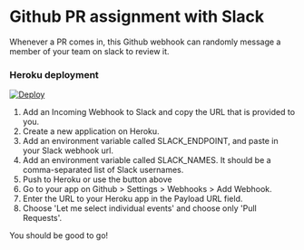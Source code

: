 # Github PR assignment with Slack

Whenever a PR comes in, this Github webhook can randomly message a member of your team on slack to review it.

### Heroku deployment

[![Deploy](https://www.herokucdn.com/deploy/button.svg)](https://heroku.com/deploy)


1. Add an Incoming Webhook to Slack and copy the URL that is provided to you.
2. Create a new application on Heroku.
3. Add an environment variable called SLACK_ENDPOINT, and paste in your Slack webhook url.
4. Add an environment variable called SLACK_NAMES. It should be a comma-separated list of Slack usernames.
5. Push to Heroku or use the button above
6. Go to your app on Github > Settings > Webhooks > Add Webhook.
7. Enter the URL to your Heroku app in the Payload URL field.
8. Choose 'Let me select individual events' and choose only 'Pull Requests'.

You should be good to go!
